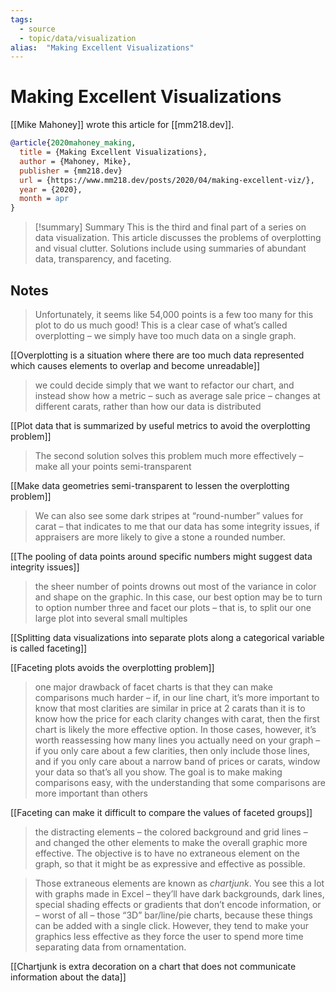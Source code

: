 ```yaml
---
tags:
  - source
  - topic/data/visualization
alias:  "Making Excellent Visualizations"
---
```

# Making Excellent Visualizations
[[Mike Mahoney]] wrote this article for [[mm218.dev]].

```bibtex
@article{2020mahoney_making,
  title = {Making Excellent Visualizations},
  author = {Mahoney, Mike},
  publisher = {mm218.dev}
  url = {https://www.mm218.dev/posts/2020/04/making-excellent-viz/},
  year = {2020},
  month = apr
}
```
> [!summary] Summary
> This is the third and final part of a series on data visualization. This article discusses the problems of overplotting and visual clutter. Solutions include using summaries of abundant data, transparency, and faceting.

## Notes
> Unfortunately, it seems like 54,000 points is a few too many for this plot to do us much good! This is a clear case of what’s called overplotting – we simply have too much data on a single graph.

[[Overplotting is a situation where there are too much data represented which causes elements to overlap and become unreadable]]

> we could decide simply that we want to refactor our chart, and instead show how a metric – such as average sale price – changes at different carats, rather than how our data is distributed

[[Plot data that is summarized by useful metrics to avoid the overplotting problem]]

> The second solution solves this problem much more effectively – make all your points semi-transparent

[[Make data geometries semi-transparent to lessen the overplotting problem]]

> We can also see some dark stripes at “round-number” values for carat – that indicates to me that our data has some integrity issues, if appraisers are more likely to give a stone a rounded number.

[[The pooling of data points around specific numbers might suggest data integrity issues]]

> the sheer number of points drowns out most of the variance in color and shape on the graphic. In this case, our best option may be to turn to option number three and facet our plots – that is, to split our one large plot into several small multiples

[[Splitting data visualizations into separate plots along a categorical variable is called faceting]]

[[Faceting plots avoids the overplotting problem]]

> one major drawback of facet charts is that they can make comparisons much harder – if, in our line chart, it’s more important to know that most clarities are similar in price at 2 carats than it is to know how the price for each clarity changes with carat, then the first chart is likely the more effective option. In those cases, however, it’s worth reassessing how many lines you actually need on your graph – if you only care about a few clarities, then only include those lines, and if you only care about a narrow band of prices or carats, window your data so that’s all you show. The goal is to make making comparisons easy, with the understanding that some comparisons are more important than others

[[Faceting can make it difficult to compare the values of faceted groups]]

> the distracting elements – the colored background and grid lines – and changed the other elements to make the overall graphic more effective. The objective is to have no extraneous element on the graph, so that it might be as expressive and effective as possible.

> Those extraneous elements are known as _chartjunk_. You see this a lot with graphs made in Excel – they’ll have dark backgrounds, dark lines, special shading effects or gradients that don’t encode information, or – worst of all – those “3D” bar/line/pie charts, because these things can be added with a single click. However, they tend to make your graphics less effective as they force the user to spend more time separating data from ornamentation.

[[Chartjunk is extra decoration on a chart that does not communicate information about the data]]